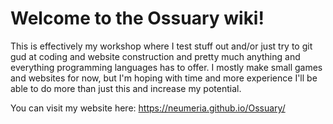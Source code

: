 # Welcome to the Ossuary wiki!
This is effectively my workshop where I test stuff out and/or just try to git gud at coding and website construction and pretty much anything and everything programming languages has to offer.
I mostly make small games and websites for now, but I'm hoping with time and more experience I'll be able to do more than just this and increase my potential.

You can visit my website here: https://neumeria.github.io/Ossuary/
